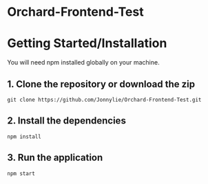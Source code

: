 # Orchard-Frontend-Test

# Getting Started/Installation

 You will need npm installed globally on your machine.

## 1. Clone the repository or download the zip

```
git clone https://github.com/Jonnylie/Orchard-Frontend-Test.git
```

## 2. Install the dependencies

```
npm install
```

## 3. Run the application

```
npm start
```
